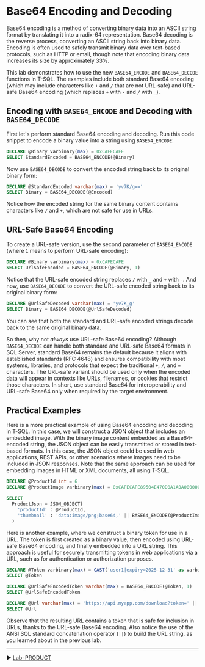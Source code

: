 ﻿# Base64 Encoding and Decoding

Base64 encoding is a method of converting binary data into an ASCII string format by translating it into a radix-64 representation. Base64 decoding is the reverse process, converting an ASCII string back into binary data. Encoding is often used to safely transmit binary data over text-based protocols, such as HTTP or email, though note that encoding binary data increases its size by approximately 33%.

This lab demonstrates how to use the new `BASE64_ENCODE` and `BASE64_DECODE` functions in T-SQL. The examples include both standard Base64 encoding (which may include characters like `+` and `/` that are not URL-safe) and URL-safe Base64 encoding (which replaces `+` with `-` and `/` with `_`).

## Encoding with `BASE64_ENCODE` and Decoding with `BASE64_DECODE`

First let's perform standard Base64 encoding and decoding. Run this code snippet to encode a binary value into a string using `BASE64_ENCODE`:

```sql
DECLARE @Binary varbinary(max) = 0xCAFECAFE
SELECT StandardEncoded = BASE64_ENCODE(@Binary)
```

Now use `BASE64_DECODE` to convert the encoded string back to its original binary form:

```sql
DECLARE @StandardEncoded varchar(max) = 'yv7K/g=='
SELECT Binary = BASE64_DECODE(@Encoded)
```

Notice how the encoded string for the same binary content contains characters like `/` and `+`, which are not safe for use in URLs.

## URL-Safe Base64 Encoding

To create a URL-safe version, use the second parameter of `BASE64_ENCODE` (where `1` means to perform URL-safe encoding):

```sql
DECLARE @Binary varbinary(max) = 0xCAFECAFE
SELECT UrlSafeEncoded = BASE64_ENCODE(@Binary, 1)
```

Notice that the URL-safe encoded string replaces `/` with `_` and `+` with `-`. And now, use `BASE64_DECODE` to convert the URL-safe encoded string back to its original binary form:

```sql
DECLARE @UrlSafeDecoded varchar(max) = 'yv7K_g'
SELECT Binary = BASE64_DECODE(@UrlSafeDecoded)
```

You can see that both the standard and URL-safe encoded strings decode back to the same original binary data. 

So then, why not *always* use URL-safe Base64 encoding? Although `BASE64_DECODE` can handle both standard and URL-safe Base64 formats in SQL Server, standard Base64 remains the default because it aligns with established standards (RFC 4648) and ensures compatibility with most systems, libraries, and protocols that expect the traditional `+`, `/`, and `=` characters. The URL-safe variant should be used only when the encoded data will appear in contexts like URLs, filenames, or cookies that restrict those characters. In short, use standard Base64 for interoperability and URL-safe Base64 only when required by the target environment.

## Practical Examples

Here is a more practical example of using Base64 encoding and decoding in T-SQL. In this case, we will construct a JSON object that includes an embedded image. With the binary image content embedded as a Base64-encoded string, the JSON object can be easily transmitted or stored in text-based formats. In this case, the JSON object could be used in web applications, REST APIs, or other scenarios where images need to be included in JSON responses. Note that the same approach can be used for embedding images in HTML or XML documents, all using T-SQL.

```sql
DECLARE @ProductId int = 6
DECLARE @ProductImage varbinary(max) = 0xCAFECAFE89504E470D0A1A0A0000000D49484452

SELECT
  ProductJson = JSON_OBJECT(
    'productId' : @ProductId,
    'thumbnail' : 'data:image/png;base64,' || BASE64_ENCODE(@ProductImage)
  )
```

Here is another example, where we construct a binary token for use in a URL. The token is first created as a binary value, then encoded using URL-safe Base64 encoding, and finally embedded into a URL string. This approach is useful for securely transmitting tokens in web applications via a URL, such as for authentication or authorization purposes.

```sql
DECLARE @Token varbinary(max) = CAST('user1|expiry=2025-12-31' as varbinary)
SELECT @Token

DECLARE @UrlSafeEncodedToken varchar(max) = BASE64_ENCODE(@Token, 1)
SELECT @UrlSafeEncodedToken

DECLARE @Url varchar(max) = 'https://api.myapp.com/download?token=' || @UrlSafeEncodedToken
SELECT @Url
```

Observe that the resulting URL contains a token that is safe for inclusion in URLs, thanks to the URL-safe Base64 encoding. Also notice the use of the ANSI SQL standard concatenation operator (`||`) to build the URL string, as you learned about in the previous lab.

___

▶ [Lab: PRODUCT](https://github.com/lennilobel/sql2025-workshop-hol-orlando2025/blob/main/HOL/1.%20T-SQL%20Enhancements/5.%20PRODUCT.md)
